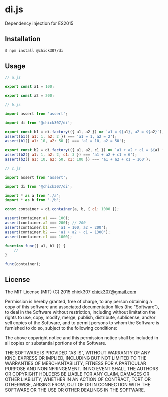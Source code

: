 # di.js

Dependency injection for ES2015

## Installation

```sh
$ npm install @chick307/di
```

## Usage

```javascript
// a.js

export const a1 = 100;

export const a2 = 200;
```

```javascript
// b.js

import assert from 'assert';

import di from '@chick307/di';

export const b1 = di.factory(({ a1, a2 }) => `a1 = ${a1}, a2 = ${a2}`);
assert(b1({ a1: 1, a2: 2 }) === 'a1 = 1, a2 = 2');
assert(b1({ a1: 10, a2: 50 }) === 'a1 = 10, a2 = 50');

export const b2 = di.factory(({ a1, a2, c1 }) => `a1 + a2 + c1 = ${a1 + a2 + c1}`);
assert(b2({ a1: 1, a2: 2, c1: 3 }) === 'a1 + a2 + c1 = 6');
assert(b2({ a1: 10, a2: 50, c1: 100 }) === 'a1 + a2 + c1 = 160');
```

```javascript
// c.js

import assert from 'assert';

import di from '@chick307/di';

import * as a from './a';
import * as b from './b';

const container = di.container(a, b, { c1: 1000 });

assert(container.a1 === 100);
assert(container.a2 === 200); // 200
assert(container.b1 === 'a1 = 100, a2 = 200');
assert(container.b2 === 'a1 + a2 + c1 = 1300');
assert(container.c1 === 1000);

function func({ a1, b1 }) {
    //
}

func(container);
```

## License

The MIT License (MIT)
(C) 2015 chick307 <chick307@gmail.com>

Permission is hereby granted, free of charge, to any person obtaining a copy of this software and associated documentation files (the "Software"), to deal in the Software without restriction, including without limitation the rights to use, copy, modify, merge, publish, distribute, sublicense, and/or sell copies of the Software, and to permit persons to whom the Software is furnished to do so, subject to the following conditions:

The above copyright notice and this permission notice shall be included in all copies or substantial portions of the Software.

THE SOFTWARE IS PROVIDED "AS IS", WITHOUT WARRANTY OF ANY KIND, EXPRESS OR IMPLIED, INCLUDING BUT NOT LIMITED TO THE WARRANTIES OF MERCHANTABILITY, FITNESS FOR A PARTICULAR PURPOSE AND NONINFRINGEMENT. IN NO EVENT SHALL THE AUTHORS OR COPYRIGHT HOLDERS BE LIABLE FOR ANY CLAIM, DAMAGES OR OTHER LIABILITY, WHETHER IN AN ACTION OF CONTRACT, TORT OR OTHERWISE, ARISING FROM, OUT OF OR IN CONNECTION WITH THE SOFTWARE OR THE USE OR OTHER DEALINGS IN THE SOFTWARE.
